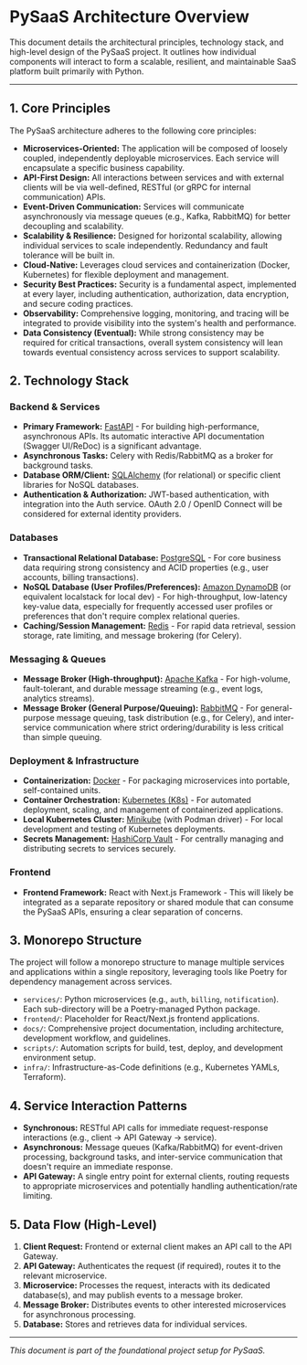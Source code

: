 # PySaaS Architecture Overview

This document details the architectural principles, technology stack, and high-level design of the PySaaS project. It outlines how individual components will interact to form a scalable, resilient, and maintainable SaaS platform built primarily with Python.

---

## 1. Core Principles

The PySaaS architecture adheres to the following core principles:

- **Microservices-Oriented:** The application will be composed of loosely coupled, independently deployable microservices. Each service will encapsulate a specific business capability.
- **API-First Design:** All interactions between services and with external clients will be via well-defined, RESTful (or gRPC for internal communication) APIs.
- **Event-Driven Communication:** Services will communicate asynchronously via message queues (e.g., Kafka, RabbitMQ) for better decoupling and scalability.
- **Scalability & Resilience:** Designed for horizontal scalability, allowing individual services to scale independently. Redundancy and fault tolerance will be built in.
- **Cloud-Native:** Leverages cloud services and containerization (Docker, Kubernetes) for flexible deployment and management.
- **Security Best Practices:** Security is a fundamental aspect, implemented at every layer, including authentication, authorization, data encryption, and secure coding practices.
- **Observability:** Comprehensive logging, monitoring, and tracing will be integrated to provide visibility into the system's health and performance.
- **Data Consistency (Eventual):** While strong consistency may be required for critical transactions, overall system consistency will lean towards eventual consistency across services to support scalability.

## 2. Technology Stack

### Backend & Services

- **Primary Framework:** [FastAPI](https://fastapi.tiangolo.com/) - For building high-performance, asynchronous APIs. Its automatic interactive API documentation (Swagger UI/ReDoc) is a significant advantage.
- **Asynchronous Tasks:** Celery with Redis/RabbitMQ as a broker for background tasks.
- **Database ORM/Client:** [SQLAlchemy](https://www.sqlalchemy.org/) (for relational) or specific client libraries for NoSQL databases.
- **Authentication & Authorization:** JWT-based authentication, with integration into the Auth service. OAuth 2.0 / OpenID Connect will be considered for external identity providers.

### Databases

- **Transactional Relational Database:** [PostgreSQL](https://www.postgresql.org/) - For core business data requiring strong consistency and ACID properties (e.g., user accounts, billing transactions).
- **NoSQL Database (User Profiles/Preferences):** [Amazon DynamoDB](https://aws.amazon.com/dynamodb/) (or equivalent localstack for local dev) - For high-throughput, low-latency key-value data, especially for frequently accessed user profiles or preferences that don't require complex relational queries.
- **Caching/Session Management:** [Redis](https://redis.io/) - For rapid data retrieval, session storage, rate limiting, and message brokering (for Celery).

### Messaging & Queues

- **Message Broker (High-throughput):** [Apache Kafka](https://kafka.apache.org/) - For high-volume, fault-tolerant, and durable message streaming (e.g., event logs, analytics streams).
- **Message Broker (General Purpose/Queuing):** [RabbitMQ](https://www.rabbitmq.com/) - For general-purpose message queuing, task distribution (e.g., for Celery), and inter-service communication where strict ordering/durability is less critical than simple queuing.

### Deployment & Infrastructure

- **Containerization:** [Docker](https://www.docker.com/) - For packaging microservices into portable, self-contained units.
- **Container Orchestration:** [Kubernetes (K8s)](https://kubernetes.io/) - For automated deployment, scaling, and management of containerized applications.
- **Local Kubernetes Cluster:** [Minikube](https://minikube.sigs.k8s.io/docs/) (with Podman driver) - For local development and testing of Kubernetes deployments.
- **Secrets Management:** [HashiCorp Vault](https://www.hashicorp.com/products/vault) - For centrally managing and distributing secrets to services securely.

### Frontend

- **Frontend Framework:** React with Next.js Framework - This will likely be integrated as a separate repository or shared module that can consume the PySaaS APIs, ensuring a clear separation of concerns.

## 3. Monorepo Structure

The project will follow a monorepo structure to manage multiple services and applications within a single repository, leveraging tools like Poetry for dependency management across services.

- `services/`: Python microservices (e.g., `auth`, `billing`, `notification`). Each sub-directory will be a Poetry-managed Python package.
- `frontend/`: Placeholder for React/Next.js frontend applications.
- `docs/`: Comprehensive project documentation, including architecture, development workflow, and guidelines.
- `scripts/`: Automation scripts for build, test, deploy, and development environment setup.
- `infra/`: Infrastructure-as-Code definitions (e.g., Kubernetes YAMLs, Terraform).

## 4. Service Interaction Patterns

- **Synchronous:** RESTful API calls for immediate request-response interactions (e.g., client -> API Gateway -> service).
- **Asynchronous:** Message queues (Kafka/RabbitMQ) for event-driven processing, background tasks, and inter-service communication that doesn't require an immediate response.
- **API Gateway:** A single entry point for external clients, routing requests to appropriate microservices and potentially handling authentication/rate limiting.

## 5. Data Flow (High-Level)

1.  **Client Request:** Frontend or external client makes an API call to the API Gateway.
2.  **API Gateway:** Authenticates the request (if required), routes it to the relevant microservice.
3.  **Microservice:** Processes the request, interacts with its dedicated database(s), and may publish events to a message broker.
4.  **Message Broker:** Distributes events to other interested microservices for asynchronous processing.
5.  **Database:** Stores and retrieves data for individual services.

---

_This document is part of the foundational project setup for PySaaS._
